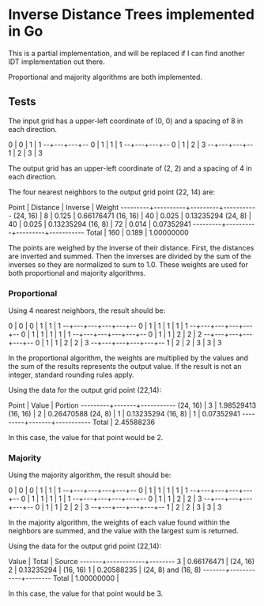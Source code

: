 # Inverse Distance Trees implemented in Go

This is a partial implementation, and will be replaced if I can find another IDT implementation out there.

Proportional and majority algorithms are both implemented.

## Tests

The input grid has a upper-left coordinate of (0, 0) and a spacing of
8 in each direction.

0 | 0 | 1 | 1
--+---+---+--
0 | 1 | 1 | 1
--+---+---+--
0 | 1 | 2 | 3
--+---+---+--
1 | 2 | 3 | 3

The output grid has an upper-left coordinate of (2, 2) and a spacing of 4 in each direction.

The four nearest neighbors to the output grid point (22, 14) are:

  Point  | Distance | Inverse |   Weight
---------+----------+---------+-----------
(24, 16) |    8     |  0.125  | 0.66176471
(16, 16) |   40     |  0.025  | 0.13235294
(24,  8) |   40     |  0.025  | 0.13235294
(16,  8) |   72     |  0.014  | 0.07352941
---------+----------+---------+-----------
  Total  |  160     |  0.189  | 1.00000000

The points are weighed by the inverse of their distance.  First, the distances are inverted and summed.  Then the inverses are divided by the sum of the inverses so they are normalized to sum to 1.0.  These weights are used for both proportional and majority algorithms.

### Proportional

Using 4 nearest neighbors, the result should be:

 0 | 0 | 0 | 1 | 1 | 1
 --+---+---+---+---+--
 0 | 1 | 1 | 1 | 1 | 1
 --+---+---+---+---+--
 0 | 1 | 1 | 1 | 1 | 1
 --+---+---+---+---+--
 0 | 1 | 1 | 2 | 2 | 2
 --+---+---+---+---+--
 0 | 1 | 1 | 2 | 2 | 3
 --+---+---+---+---+--
 1 | 2 | 2 | 3 | 3 | 3

In the proportional algorithm, the weights are multiplied by the
values and the sum of the results represents the output value.  If the
result is not an integer, standard rounding rules apply.

Using the data for the output grid point (22,14):

  Point  | Value |  Portion
---------+-------+-----------
(24, 16) |   3   | 1.98529413
(16, 16) |   2   | 0.26470588
(24,  8) |   1   | 0.13235294
(16,  8) |   1   | 0.07352941
---------+-------+-----------
  Total          | 2.45588236

In this case, the value for that point would be 2.

### Majority

Using the majority algorithm, the result should be:

 0 | 0 | 0 | 1 | 1 | 1
 --+---+---+---+---+--
 0 | 1 | 1 | 1 | 1 | 1
 --+---+---+---+---+--
 0 | 1 | 1 | 1 | 1 | 1
 --+---+---+---+---+--
 0 | 1 | 1 | 2 | 2 | 3
 --+---+---+---+---+--
 0 | 1 | 1 | 2 | 2 | 3
 --+---+---+---+---+--
 1 | 2 | 2 | 3 | 3 | 3

In the majority algorithm, the weights of each value found within the
neighbors are summed, and the value with the largest sum is returned.

Using the data for the output grid point (22,14):

 Value |   Total    | Source
-------+------------+--------
   3   | 0.66176471 | (24, 16)
   2   | 0.13235294 | (16, 16)
   1   | 0.20588235 | (24, 8) and (16, 8)
-------+------------+--------
 Total | 1.00000000 |
 
In this case, the value for that point would be 3.




